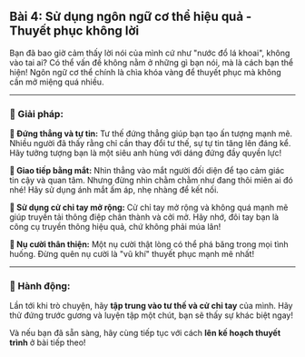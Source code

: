 ## Bài 4: Sử dụng ngôn ngữ cơ thể hiệu quả - Thuyết phục không lời

Bạn đã bao giờ cảm thấy lời nói của mình cứ như "nước đổ lá khoai", không vào tai ai? Có thể vấn đề không nằm ở những gì bạn nói, mà là cách bạn thể hiện! Ngôn ngữ cơ thể chính là chìa khóa vàng để thuyết phục mà không cần mở miệng quá nhiều.  

---

### 📌 Giải pháp:

**🔹 Đứng thẳng và tự tin:**
Tư thế đứng thẳng giúp bạn tạo ấn tượng mạnh mẽ. Nhiều người đã thấy rằng chỉ cần thay đổi tư thế, sự tự tin tăng lên đáng kể. Hãy tưởng tượng bạn là một siêu anh hùng với dáng đứng đầy quyền lực!

**🔹 Giao tiếp bằng mắt:**
Nhìn thẳng vào mắt người đối diện để tạo cảm giác tin cậy và quan tâm. Nhưng đừng nhìn chằm chằm như đang thôi miên ai đó nhé! Hãy sử dụng ánh mắt ấm áp, nhẹ nhàng để kết nối.

**🔹 Sử dụng cử chỉ tay mở rộng:**
Cử chỉ tay mở rộng và không quá mạnh mẽ giúp truyền tải thông điệp chân thành và cởi mở. Hãy nhớ, đôi tay bạn là công cụ truyền thông hiệu quả, chứ không phải múa lân!

**🔹 Nụ cười thân thiện:**
Một nụ cười thật lòng có thể phá băng trong mọi tình huống. Đừng quên nụ cười là "vũ khí" thuyết phục mạnh mẽ nhất!

---

### 🚀 Hành động:

Lần tới khi trò chuyện, hãy **tập trung vào tư thế và cử chỉ tay** của mình. Hãy thử đứng trước gương và luyện tập một chút, bạn sẽ thấy sự khác biệt ngay!

Và nếu bạn đã sẵn sàng, hãy cùng tiếp tục với cách **lên kế hoạch thuyết trình** ở bài tiếp theo!